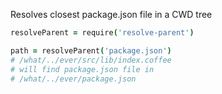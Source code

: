 Resolves closest package.json file in a CWD tree

```coffeescript
resolveParent = require('resolve-parent')

path = resolveParent('package.json')
# /what/../ever/src/lib/index.coffee 
# will find package.json file in
# /what/../ever/package.json
```
